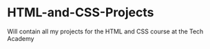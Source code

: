 # HTML-and-CSS-Projects
Will contain all my projects for the HTML and CSS course at the Tech Academy 
